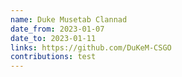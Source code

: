 ```yaml
---
name: Duke Musetab Clannad
date_from: 2023-01-07
date_to: 2023-01-11
links: https://github.com/DuKeM-CSGO
contributions: test
---
```

